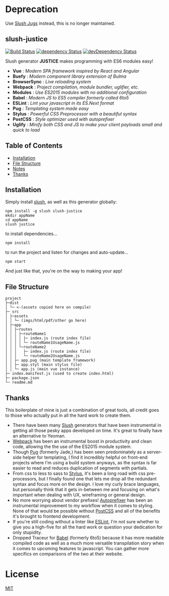 # Deprecation
Use [Slush Jugs](https://www.npmjs.com/package/slush-jugs) instead, this is no longer maintained.

## slush-justice

[![Build Status](https://travis-ci.org/NathanielInman/slush-justice.svg?branch=master)](https://travis-ci.org/NathanielInman/slush-justice) [![dependency Status](https://david-dm.org/NathanielInman/slush-justice/status.svg?style=flat)](https://david-dm.org/NathanielInman/slush-justice) [![devDependency Status](https://david-dm.org/NathanielInman/slush-justice/dev-status.svg?style=flat)](https://david-dm.org/NathanielInman/slush-justice#info=devDependencies)

Slush generator **JUSTICE** makes programming with ES6 modules easy!

- **Vue** : *Modern SPA framework inspired by React and Angular*
- **Buefy** : *Modern component library extension of Bulma*
- **BrowserSync** : *Live reloading system*
- **Webpack** : *Project compilation, module bundler, uglifier, etc.*
- **Modules** : *Use ES2015 modules with no additional configuration*
- **Babel** : *Modern JS to ES5 compiler formerly called 6to5*
- **ESLint** : *Lint your javascript in its ES.Next format*
- **Pug** : *Templating system made easy*
- **Stylus** : *Powerful CSS Preprocessor with a beautiful syntax*
- **PostCSS** : *Style optimizer used with autoprefixer*
- **Uglify** : *Minify both CSS and JS to make your client payloads small and quick to load*

## Table of Contents

* [Installation](#installation)
* [File Structure](#file-structure)
* [Notes](#notes)
* [Thanks](#thanks)

## Installation

Simply install [slush][2], as well as this generator globally:

```
npm install -g slush slush-justice
mkdir appName
cd appName
slush justice
```

to install dependencies...

```
npm install
```

to run the project and listen for changes and auto-update...

```
npm start
```

And just like that, you're on the way to making your app!

## File Structure

```
project
├─dist
│ └─ <-(assets copied here on compile)
├─ src
│ ├─assets
│ │ └─ (imgs/html/pdf/other go here)
│ ├─app
│ │ ├─routes
│ │ │ ├─routeName1
│ │ │ │ ├─ index.js (route index file)
│ │ │ │ └─ routeName1UsageName.js
│ │ │ └─routeName2
│ │ │   ├─ index.js (route index file)
│ │ │   └─ routeName2UsageName.js
│ │ ├─ app.pug (main template framework)
│ │ ├─ app.styl (main stylus file)
│ │ └─ app.js (main vue instance)
├─ index.manifest.js (used to create index.html)
├─ package.json
└─ readme.md
```

## Thanks

This boilerplate of mine is just a combination of great tools, all credit goes to
those who actually put in all the hard work to create them.

- There have been many [Slush][1] generators that have been instrumental in getting
  all those pesky apps developed on time. It's great to finally have an alternative
  to Yeoman.
- [Webpack][8] has been an instrumental boost in productivity and clean code, allowing the
  the use of the ES2015 module system.
- Though [Pug][2] (formerly Jade,) has been seen predominately as a server-side helper
  for templating, I find it incredibly helpful on front-end projects where I'm using a
  build system anyways, as the syntax is far easier to read and reduces duplication of
  segments with partials.
- From css to less to sass to [Stylus][3], it's been a long road with css pre-processors,
  but I finally found one that lets me drop all the redundant syntax and focus more on the
  design. I love my curly brace languages, but personally think that it gets in-between
  me and focusing on what's important when dealing with UX, wireframing or general
  design.
- No more worrying about vendor prefixes! [Autoprefixer][5] has been an instrumental
  improvement to my workflow when it comes to styling. None of that would be possible
  without [PostCSS][4] and all of the benefits it's brought to frontend development.
- If you're still coding without a linter like [ESLint][6], I'm not sure whether to
  give you a high-five for all the hard work or question your dedication for only
  stupidity.
- Dropped Traceur for [Babel][7] (formerly 6to5) because it has more readable compiled
  code as well as a much more versatile transpilation story when it comes to upcoming
  features to javascript. You can gather more specifics on comparisons of the two at
  their website.

# License
 [MIT](/LICENSE)

[1]:https://github.com/slushjs/slush
[2]:https://github.com/pugjs/pug
[3]:https://github.com/learnboost/stylus
[4]:https://github.com/postcss/postcss
[5]:https://github.com/postcss/autoprefixer
[6]:http://eslint.org
[7]:https://github.com/babel/babel
[8]:https://webpack.github.io
